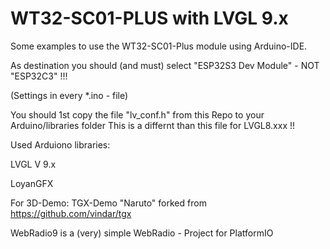 # WT32-SC01-PLUS with LVGL 9.x

Some examples to use the WT32-SC01-Plus module using Arduino-IDE.

As destination you should (and must) select "ESP32S3 Dev Module" - NOT "ESP32C3" !!!

(Settings in every *.ino - file)

You should 1st copy the file "lv_conf.h" from this Repo to your Arduino/libraries folder
This is a differnt than this file for LVGL8.xxx !!

Used Arduiono libraries:

LVGL V 9.x

LoyanGFX

For 3D-Demo:
TGX-Demo "Naruto" forked from https://github.com/vindar/tgx


WebRadio9 is a (very) simple WebRadio - Project for PlatformIO
